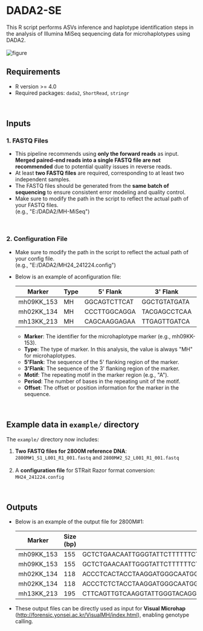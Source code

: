 # DADA2-SE
This R script performs ASVs inference and haplotype identification steps in the analysis of Illumina MiSeq sequencing data for microhaplotypes using DADA2.
<br> 
<br> 
![figure](https://github.com/user-attachments/assets/e8381d63-39fb-4836-82fc-f63a7eeb89e9)
<br>

## Requirements
- R version >= 4.0
- Required packages: `dada2`, `ShortRead`, `stringr`

<br>

## Inputs

### 1. FASTQ Files 
- This pipeline recommends using **only the forward reads** as input.
  **Merged paired-end reads into a single FASTQ file are not recommended** due to potential quality issues in reverse reads.
- At least **two FASTQ files** are required, corresponding to at least two independent samples.
- The FASTQ files should be generated from the **same batch of sequencing** to ensure consistent error modeling and quality control.
- Make sure to modify the path in the script to reflect the actual path of your FASTQ files.
  <br> (e.g., "E:/DADA2/MH-MiSeq") 

<br>

### 2. Configuration File 
- Make sure to modify the path in the script to reflect the actual path of your config file.
  <br> (e.g., "E:/DADA2/MH24_241224.config")
  
- Below is an example of aconfiguration file:

    | Marker      | Type | 5' Flank       | 3' Flank       | Motif | Period | Offset |
    |-------------|------|----------------|----------------|-------|--------|--------|
    | mh09KK_153  | MH   | GGCAGTCTTCAT   | GGCTGTATGATA   | A     | 1      | 155    |
    | mh02KK_134  | MH   | CCCTTGGCAGGA   | TACGAGCCTCAA   | A     | 1      | 118    |
    | mh13KK_213  | MH   | CAGCAAGGAGAA   | TTGAGTTGATCA   | A     | 1      | 194    |

  - **Marker**: The identifier for the microhaplotype marker (e.g., mh09KK-153).
  - **Type**: The type of marker. In this analysis, the value is always "MH" for microhaplotypes.
  - **5'Flank**: The sequence of the 5' flanking region of the marker.
  - **3'Flank**: The sequence of the 3' flanking region of the marker.
  - **Motif**: The repeating motif in the marker region (e.g., "A").
  - **Period**: The number of bases in the repeating unit of the motif.
  - **Offset**: The offset or position information for the marker in the sequence.

<br>

## Example data in `example/` directory
The `example/` directory now includes:
1. **Two FASTQ files for 2800M reference DNA**: `2800M#1_S1_L001_R1_001.fastq` and `2800M#2_S2_L001_R1_001.fastq`<br> <br>
2. A **configuration file** for STRait Razor format conversion: `MH24_241224.config`

<br>

## Outputs



- Below is an example of the output file for 2800M#1:

    | Marker      | Size (bp) | Sequence                                                                                                                                                                                                                                      | Coverage#1 | Coverage#2 |
    |-------------|----------------|----------------------------------------------------------------------------------------------------------------------------------------------------------------------------------------------------------------------------------------------|---------------|------|
    | mh09KK_153  | 155            | GCTCTGAACAATTGGGTATTCTTTTTTCTTAGAGCCCAGATGCATTTTTTTGAAAGTCGTTCCAGGGGCCTGAGATGAAGTGGGGGTGTGAGAAGTAAGTTGGCTAGGGCAGATAGAACCTAAGTGTCTTCTCCTTAAGTCAGCTCCCCTTATGA                                     | 1677          | 0    |
    | mh09KK_153  | 155            | GCTCTGAACAATTGGGTATTCTTTTTTCTTAGAGCCCAGATGCATTTTTTTGAAAGTCGTTCCAGGGGCCTGAGATGAAGTGGGGGTGTGAGAAGTAAGTTGGCTAGGGCAGATAGCACCTAAGTGTCTTCTCCTTAAGTCAGCTCCCCTTATGA                                     | 1186          | 0    |
    | mh02KK_134  | 118            | ACCCTCACTACCTAAGGATGGGCAATGGCTCATGAGTGAGAAACATGGAGCCGTGGGAACTCAGAATGACATGCTACCTGGAGATTGTGGTAACGCCCTGTTTTTTTGTGGGCATATC                                                                                   | 1651          | 0    |
    | mh02KK_134  | 118            | ACCCTCTCTACCTAAGGATGGGCAATGGCTTATGAGTGAGAAACATGGAGCCGTGGGAACTCAGAATGACATGCTACCTGGAGATTGTGGTAACGCCCTGTTTTTTTGTGGGCATATC                                                                                   | 1429          | 0    |
    | mh13KK_213  | 195            | CTTCAGTTGTCAAGGTATTGGGTACAGGGGTCAGAAAGAAACATGACTCCATGGACCACTGCTTGGCCCAAGACCAGATGTCAAAACCACAGAGCCCTGCTGTAGAGCATTACAAATGTATTCCACCAAATGTTGGGATGCATCCTAGACCTGTGCTGACCAGCAGTCCCCAGCTGTGAGGAGAAGCCCGCCATT | 2133          | 0    |

- These output files can be directly used as input for **Visual Microhap** (http://forensic.yonsei.ac.kr/VisualMH/index.html), enabling genotype calling.



